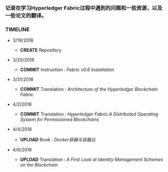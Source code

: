 ### 记录在学习Hyperledger Fabric过程中遇到的问题和一些资源，以及一些论文的翻译。

### TIMELINE

* 3/19/2018 

    *   **CREATE** Repository

* 3/20/2018 
    * **COMMIT** Instruction : *Fabric v0.6 Installation*

* 3/31/2018 
    * **COMMIT** Translation : *Architecture of the Hyperledger Blockchain Fabric*

* 4/2/2018  
    * **COMMIT** Translation : *Hyperledger Fabric:A Distributed Operating System for Permissioned Blockchains*

* 4/4/2018
    * **UPLOAD** Book : *Docker容器与容器云*

* 4/6/2018
    * **UPLOAD** Translation : *A First Look at Identity Management Schemes on the Blockchain*